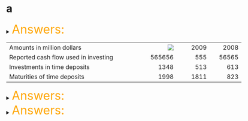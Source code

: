 # a

<div STYLE="page-break-after: always;"></div>

<details>
<summary><font size = 6 font color=orange>Answers:</font></summary>


</details>

<table border="0" cellpadding="0" cellspacing="0" width="628" style="border-collapse:
 collapse;table-layout:fixed;width:471pt">
 <colgroup><col width="374" style="mso-width-source:userset;mso-width-alt:11968;width:281pt">
 <col width="103" style="mso-width-source:userset;mso-width-alt:3296;width:77pt">
 <col width="79" style="mso-width-source:userset;mso-width-alt:2528;width:59pt">
 <col width="72" style="width:54pt">
 </colgroup><tbody><tr height="19" style="height:14.25pt">
  <td height="19" width="374"
  a
   style="height:14.25pt;width:281pt">Amounts in million
  dollars</td>
  <td align="right" width="103" style="width:77pt"><img src="D:\ProgramData\papers\docs\实用工具\快捷键\figures\delete_code_block-3.png"></td>
  <td align="right" width="79" style="width:59pt">2009</td>
  <td align="right" width="72" style="width:54pt">2008</td>
 </tr>
 <tr height="19" style="height:14.25pt">
  <td height="19" style="height:14.25pt">Reported cash flow used in investing</td>
  <td align="right">565656</td>
  <td align="right">555</td>
  <td align="right">56565</td>
 </tr>
 </tr>
 <tr height="19" style="height:14.25pt">
  <td height="19" style="height:14.25pt">Investments in time deposits</td>
  <td align="right">1348</td>
  <td align="right">513</td>
  <td align="right">613</td>
 </tr>
 <tr height="19" style="height:14.25pt">
  <td height="19" style="height:14.25pt">Maturities of time deposits</td>
  <td align="right">1998</td>
  <td align="right">1811</td>
  <td align="right">823</td>
 </tr>
 <!--[if supportMisalignedColumns]-->
 <tr height="0" style="display:none">
  <td width="374" style="width:281pt"></td>
  <td width="103" style="width:77pt"></td>
  <td width="79" style="width:59pt"></td>
  <td width="72" style="width:54pt"></td>
 </tr>
 <!--[endif]-->
</tbody></table>

<details>
<summary><font size = 6 font color=orange>Answers:</font></summary>

<table border="0" cellpadding="0" cellspacing="0" width="603" style="border-collapse:
 collapse;table-layout:fixed;width:453pt">
 <colgroup><col width="230" style="mso-width-source:userset;mso-width-alt:7360;width:173pt">
 <col width="89" style="mso-width-source:userset;mso-width-alt:2848;width:67pt">
 <col width="212" style="mso-width-source:userset;mso-width-alt:6784;width:159pt">
 <col width="72" style="width:54pt">
 </colgroup><tbody><tr height="19" style="height:14.25pt">
  <td colspan="4" height="19" class="xl68" width="603" style="height:14.25pt;
  width:453pt">Balance Sheet</td>
 </tr>
 <tr height="19" style="height:14.25pt">
  <td height="19" style="height:14.25pt">Assets</td>
  <td></td>
  <td>Liabilities and Equity</td>
  <td></td>
 </tr>
 <tr height="19" style="height:14.25pt">
  <td height="19" style="height:14.25pt">Operating cash</td>
  <td class="xl65" style="background:yellow;mso-pattern:black none">$23 </td>
  <td>Accounts payable</td>
  <td class="xl65" style="background:white;mso-pattern:black none">$1,245 </td>
 </tr>
 <tr height="19" style="height:14.25pt">
  <td height="19" style="height:14.25pt">Cash equivalents</td>
  <td class="xl67" style="background:yellow;mso-pattern:black none">435</td>
  <td>Accrued expenses</td>
  <td class="xl66" style="background:white;mso-pattern:black none">1,549</td>
 </tr>
 <tr height="19" style="height:14.25pt">
  <td height="19" style="height:14.25pt">Accounts receivable</td>
  <td class="xl66" style="background:yellow;mso-pattern:black none">1,827</td>
  <td>Deferred tax liability</td>
  <td class="xl67" style="background:white;mso-pattern:black none">712</td>
 </tr>
 <tr height="19" style="height:14.25pt">
  <td height="19" style="height:14.25pt">Inventory</td>
  <td class="xl66" style="background:yellow;mso-pattern:black none">2,876</td>
  <td>Long-term debt</td>
  <td class="xl66" style="background:white;mso-pattern:black none">3,678</td>
 </tr>
 <tr height="19" style="height:14.25pt">
  <td height="19" style="height:14.25pt">Property, plant, and equipment</td>
  <td class="xl66" style="background:yellow;mso-pattern:black none">3,567</td>
  <td>Preferred stock</td>
  <td class="xl67" style="background:white;mso-pattern:black none">432</td>
 </tr>
 <tr height="19" style="height:14.25pt">
  <td height="19" style="height:14.25pt"></td>
  <td class="xl67" style="background:yellow;mso-pattern:black none">1</td>
  <td>Common equity</td>
  <td class="xl67" style="background:white;mso-pattern:black none">1, 112</td>
 </tr>
 <tr height="19" style="height:14.25pt">
  <td height="19" style="height:14.25pt">Total assets</td>
  <td class="xl65" style="background:yellow;mso-pattern:black none">$8,728 </td>
  <td>Liabilities and equity</td>
  <td class="xl65" style="background:white;mso-pattern:black none">$8,728 </td>
 </tr>
 <!--[if supportMisalignedColumns]-->
 <tr height="0" style="display:none">
  <td width="230" style="width:173pt"></td>
  <td width="89" style="width:67pt"></td>
  <td width="212" style="width:159pt"></td>
  <td width="72" style="width:54pt"></td>
 </tr>
 <!--[endif]-->
</tbody></table>
</details>

<details>
<summary><font size = 6 font color=orange>Answers:</font></summary>

<table border="0" cellpadding="0" cellspacing="0" width="603" style="border-collapse:
 collapse;table-layout:fixed;width:453pt">
 <colgroup><col width="230" style="mso-width-source:userset;mso-width-alt:7360;width:173pt">
 <col width="89" style="mso-width-source:userset;mso-width-alt:2848;width:67pt">
 <col width="212" style="mso-width-source:userset;mso-width-alt:6784;width:159pt">
 <col width="72" style="width:54pt">
 </colgroup><tbody><tr height="19" style="height:14.25pt">
  <td colspan="4" height="19" class="xl68" width="603" style="height:14.25pt;
  width:453pt">Balance Sheet</td>
 </tr>
 <tr height="19" style="height:14.25pt">
  <td height="19" style="height:14.25pt">Assets</td>
  <td></td>
  <td style="background:#F3F3EF;mso-pattern:black none">Liabilities and Equity</td>
  <td></td>
 </tr>
 <tr height="19" style="height:14.25pt">
  <td height="19" style="height:14.25pt">Operating cash</td>
  <td class="xl65" style="background:yellow;mso-pattern:black none">$23 </td>
  <td style="background:#F3F3EF;mso-pattern:black none">Accounts payable</td>
  <td class="xl65" style="background:white;mso-pattern:black none">$1,245 </td>
 </tr>
 <tr height="19" style="height:14.25pt">
  <td height="19" style="height:14.25pt">Cash equivalents</td>
  <td class="xl67" style="background:yellow;mso-pattern:black none">435</td>
  <td style="background:#F3F3EF;mso-pattern:black none">Accrued expenses</td>
  <td class="xl66" style="background:white;mso-pattern:black none">1,549</td>
 </tr>
 <tr height="19" style="height:14.25pt">
  <td height="19" style="height:14.25pt">Accounts receivable</td>
  <td class="xl66" style="background:yellow;mso-pattern:black none">1,827</td>
  <td style="background:#F3F3EF;mso-pattern:black none">Deferred tax liability</td>
  <td class="xl67" style="background:white;mso-pattern:black none">712</td>
 </tr>
 <tr height="19" style="height:14.25pt">
  <td height="19" style="height:14.25pt">Inventory</td>
  <td class="xl66" style="background:yellow;mso-pattern:black none">2,876</td>
  <td style="background:#F3F3EF;mso-pattern:black none">Long-term debt</td>
  <td class="xl66" style="background:white;mso-pattern:black none">3,678</td>
 </tr>
 <tr height="19" style="height:14.25pt">
  <td height="19" style="height:14.25pt">Property, plant, and equipment</td>
  <td class="xl66" style="background:yellow;mso-pattern:black none">3,567</td>
  <td style="background:#F3F3EF;mso-pattern:black none">Preferred stock</td>
  <td class="xl67" style="background:white;mso-pattern:black none">432</td>
 </tr>
 <tr height="19" style="height:14.25pt">
  <td height="19" style="height:14.25pt"></td>
  <td class="xl67" style="background:yellow;mso-pattern:black none">1</td>
  <td style="background:#F3F3EF;mso-pattern:black none">Common equity</td>
  <td class="xl67">1, 112</td>
 </tr>
 <tr height="19" style="height:14.25pt">
  <td height="19" style="height:14.25pt">Total assets</td>
  <td class="xl65" style="background:yellow;mso-pattern:black none">$8,728 </td>
  <td style="background:#F3F3EF;mso-pattern:black none">Liabilities and equity</td>
  <td class="xl65" style="background:white;mso-pattern:black none">$8,728 </td>
 </tr>
 <!--[if supportMisalignedColumns]-->
 <tr height="0" style="display:none">
  <td width="230" style="width:173pt"></td>
  <td width="89" style="width:67pt"></td>
  <td width="212" style="width:159pt"></td>
  <td width="72" style="width:54pt"></td>
 </tr>
 <!--[endif]-->
</tbody></table>
</details>
